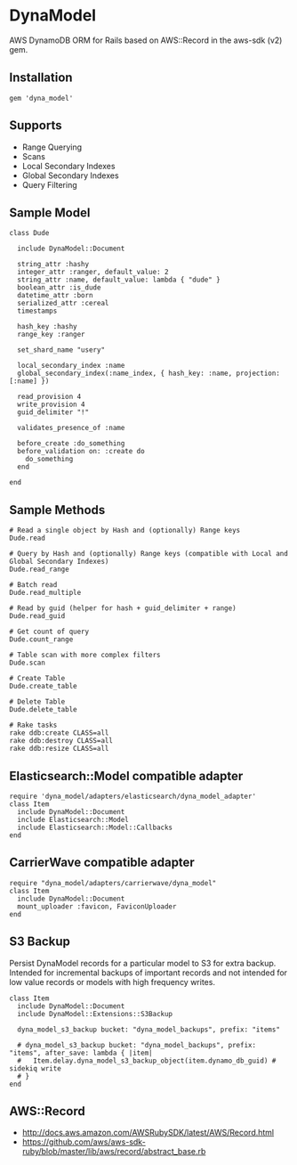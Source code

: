 # DynaModel

AWS DynamoDB ORM for Rails based on AWS::Record in the aws-sdk (v2) gem.

## Installation
```
gem 'dyna_model'
```

## Supports
* Range Querying
* Scans
* Local Secondary Indexes
* Global Secondary Indexes
* Query Filtering

## Sample Model
```
class Dude

  include DynaModel::Document
  
  string_attr :hashy
  integer_attr :ranger, default_value: 2
  string_attr :name, default_value: lambda { "dude" }
  boolean_attr :is_dude
  datetime_attr :born
  serialized_attr :cereal
  timestamps

  hash_key :hashy
  range_key :ranger

  set_shard_name "usery"

  local_secondary_index :name
  global_secondary_index(:name_index, { hash_key: :name, projection: [:name] })

  read_provision 4
  write_provision 4
  guid_delimiter "!"

  validates_presence_of :name
  
  before_create :do_something
  before_validation on: :create do
    do_something
  end

end
```

## Sample Methods
```
# Read a single object by Hash and (optionally) Range keys
Dude.read

# Query by Hash and (optionally) Range keys (compatible with Local and Global Secondary Indexes)
Dude.read_range

# Batch read
Dude.read_multiple

# Read by guid (helper for hash + guid_delimiter + range)
Dude.read_guid

# Get count of query
Dude.count_range

# Table scan with more complex filters
Dude.scan

# Create Table
Dude.create_table

# Delete Table
Dude.delete_table

# Rake tasks
rake ddb:create CLASS=all
rake ddb:destroy CLASS=all
rake ddb:resize CLASS=all
```

## Elasticsearch::Model compatible adapter
```
require 'dyna_model/adapters/elasticsearch/dyna_model_adapter'
class Item
  include DynaModel::Document
  include Elasticsearch::Model
  include Elasticsearch::Model::Callbacks
end
```

## CarrierWave compatible adapter
```
require "dyna_model/adapters/carrierwave/dyna_model"
class Item
  include DynaModel::Document
  mount_uploader :favicon, FaviconUploader
end
```

## S3 Backup
Persist DynaModel records for a particular model to S3 for extra backup. Intended for incremental backups of important records and not intended for low value records or models with high frequency writes.
```
class Item
  include DynaModel::Document
  include DynaModel::Extensions::S3Backup
  
  dyna_model_s3_backup bucket: "dyna_model_backups", prefix: "items"
  
  # dyna_model_s3_backup bucket: "dyna_model_backups", prefix: "items", after_save: lambda { |item|
  #   Item.delay.dyna_model_s3_backup_object(item.dynamo_db_guid) # sidekiq write
  # }
end
```


## AWS::Record
* http://docs.aws.amazon.com/AWSRubySDK/latest/AWS/Record.html
* https://github.com/aws/aws-sdk-ruby/blob/master/lib/aws/record/abstract_base.rb
